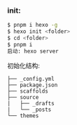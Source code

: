 ### init:

```bash
$ pnpm i hexo -g
$ hexo init <folder>
$ cd <folder>
$ pnpm i
启动: hexo server
```

初始化结构:

```
├── _config.yml
├── package.json
├── scaffolds
├── source
|   ├── _drafts
|   └── _posts
└── themes
```
